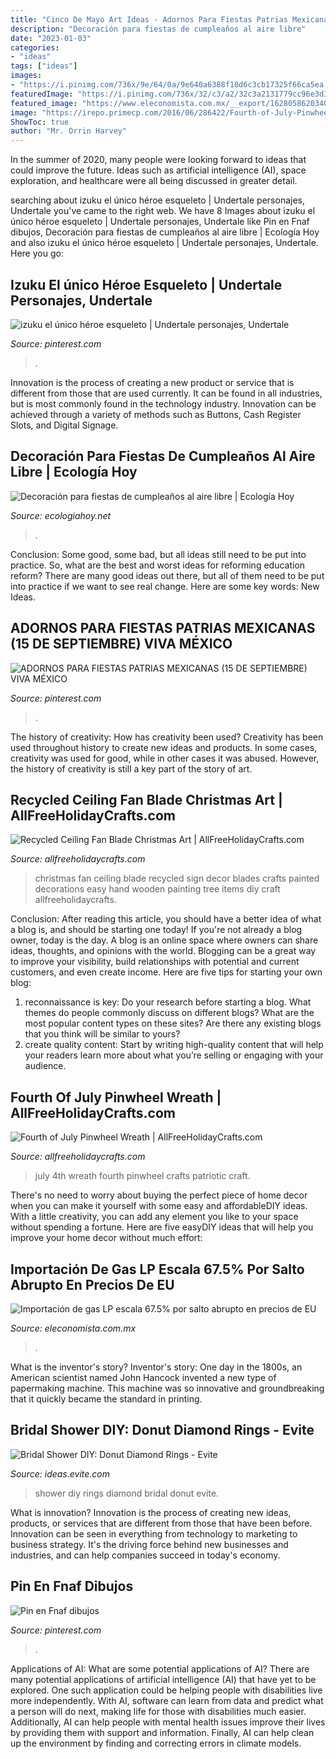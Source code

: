 ```yaml
---
title: "Cinco De Mayo Art Ideas - Adornos Para Fiestas Patrias Mexicanas (15 De Septiembre) Viva México"
description: "Decoración para fiestas de cumpleaños al aire libre"
date: "2023-01-03"
categories:
- "ideas"
tags: ["ideas"]
images:
- "https://i.pinimg.com/736x/9e/64/0a/9e640a6388f18d6c3cb17325f66ca5ea.jpg"
featuredImage: "https://i.pinimg.com/736x/32/c3/a2/32c3a2131779cc96e3d336064fcee151.jpg"
featured_image: "https://www.eleconomista.com.mx/__export/1628058620340/sites/eleconomista/img/2021/08/04/gas_lp.jpg_673822677.jpg"
image: "https://irepo.primecp.com/2016/06/286422/Fourth-of-July-Pinwheel-Wreath_ExtraLarge700_ID-1720832.jpg?v=1720832"
ShowToc: true
author: "Mr. Orrin Harvey"
---
```



In the summer of 2020, many people were looking forward to ideas that could improve the future. Ideas such as artificial intelligence (AI), space exploration, and healthcare were all being discussed in greater detail. 

	

		
searching about izuku el único héroe esqueleto | Undertale personajes, Undertale you've came to the right web. We have 8 Images about izuku el único héroe esqueleto | Undertale personajes, Undertale like Pin en Fnaf dibujos, Decoración para fiestas de cumpleaños al aire libre | Ecología Hoy and also izuku el único héroe esqueleto | Undertale personajes, Undertale. Here you go:
		
    
## Izuku El único Héroe Esqueleto | Undertale Personajes, Undertale

<img loading=lazy src="https://i.pinimg.com/736x/9e/64/0a/9e640a6388f18d6c3cb17325f66ca5ea.jpg" onerror="this.onerror=null;this.src='https://tse3.mm.bing.net/th?id=OIP.C0if-JDN8B9eVw_VLyjWYAHaKW&amp;pid=15.1';" alt="izuku el único héroe esqueleto | Undertale personajes, Undertale">

_Source: pinterest.com_

>. 

	

Innovation is the process of creating a new product or service that is different from those that are used currently. It can be found in all industries, but is most commonly found in the technology industry. Innovation can be achieved through a variety of methods such as Buttons, Cash Register Slots, and Digital Signage.

    
## Decoración Para Fiestas De Cumpleaños Al Aire Libre | Ecología Hoy

<img loading=lazy src="https://ecologiahoy.net/wp-content/uploads/2017/11/fiesta-mexicana-al-aire-libre-para-niños-mesa.jpg" onerror="this.onerror=null;this.src='https://tse4.mm.bing.net/th?id=OIP.OJz3K9UApN2w7ZjpyykYxgHaLH&amp;pid=15.1';" alt="Decoración para fiestas de cumpleaños al aire libre | Ecología Hoy">

_Source: ecologiahoy.net_

>. 

	

Conclusion: Some good, some bad, but all ideas still need to be put into practice.
So, what are the best and worst ideas for reforming education reform? There are many good ideas out there, but all of them need to be put into practice if we want to see real change. Here are some key words: New Ideas.

    
## ADORNOS PARA FIESTAS PATRIAS MEXICANAS (15 DE SEPTIEMBRE) VIVA MÉXICO

<img loading=lazy src="https://i.pinimg.com/736x/37/d2/64/37d26455cec8a8f0a5e8e6c685a47a99.jpg" onerror="this.onerror=null;this.src='https://tse3.mm.bing.net/th?id=OIP.dRYBn6u_4IopvJdXTC4M-wHaFj&amp;pid=15.1';" alt="ADORNOS PARA FIESTAS PATRIAS MEXICANAS (15 DE SEPTIEMBRE) VIVA MÉXICO">

_Source: pinterest.com_

>. 

	

The history of creativity: How has creativity been used?
Creativity has been used throughout history to create new ideas and products. In some cases, creativity was used for good, while in other cases it was abused. However, the history of creativity is still a key part of the story of art.

    
## Recycled Ceiling Fan Blade Christmas Art | AllFreeHolidayCrafts.com

<img loading=lazy src="http://irepo.primecp.com/2016/12/309597/Recycled-Ceiling-Fan-Blade-Christmas-Art_Large500_ID-1989435.jpg?v=1989435" onerror="this.onerror=null;this.src='https://tse1.mm.bing.net/th?id=OIP.sO1LOnzdN-T7vcJOUDw4AQHaLq&amp;pid=15.1';" alt="Recycled Ceiling Fan Blade Christmas Art | AllFreeHolidayCrafts.com">

_Source: allfreeholidaycrafts.com_

>christmas fan ceiling blade recycled sign decor blades crafts painted decorations easy hand wooden painting tree items diy craft allfreeholidaycrafts. 

	

Conclusion: After reading this article, you should have a better idea of what a blog is, and should be starting one today!
If you're not already a blog owner, today is the day. A blog is an online space where owners can share ideas, thoughts, and opinions with the world. Blogging can be a great way to improve your visibility, build relationships with potential and current customers, and even create income. Here are five tips for starting your own blog: 
1. reconnaissance is key: Do your research before starting a blog. What themes do people commonly discuss on different blogs? What are the most popular content types on these sites? Are there any existing blogs that you think will be similar to yours? 
2. create quality content: Start by writing high-quality content that will help your readers learn more about what you’re selling or engaging with your audience.

    
## Fourth Of July Pinwheel Wreath | AllFreeHolidayCrafts.com

<img loading=lazy src="https://irepo.primecp.com/2016/06/286422/Fourth-of-July-Pinwheel-Wreath_ExtraLarge700_ID-1720832.jpg?v=1720832" onerror="this.onerror=null;this.src='https://tse3.mm.bing.net/th?id=OIP.jSIXjaO7ZclAyTTgYXzSzAHaLH&amp;pid=15.1';" alt="Fourth of July Pinwheel Wreath | AllFreeHolidayCrafts.com">

_Source: allfreeholidaycrafts.com_

>july 4th wreath fourth pinwheel crafts patriotic craft. 

	

There's no need to worry about buying the perfect piece of home decor when you can make it yourself with some easy and affordableDIY ideas. With a little creativity, you can add any element you like to your space without spending a fortune. Here are five easyDIY ideas that will help you improve your home decor without much effort: 

    
## Importación De Gas LP Escala 67.5% Por Salto Abrupto En Precios De EU

<img loading=lazy src="https://www.eleconomista.com.mx/__export/1628058620340/sites/eleconomista/img/2021/08/04/gas_lp.jpg_673822677.jpg" onerror="this.onerror=null;this.src='https://tse2.mm.bing.net/th?id=OIP.dp7ngkEpm85b9eP5dffOvAHaD4&amp;pid=15.1';" alt="Importación de gas LP escala 67.5% por salto abrupto en precios de EU">

_Source: eleconomista.com.mx_

>. 

	

What is the inventor's story?
Inventor's story: One day in the 1800s, an American scientist named John Hancock invented a new type of papermaking machine. This machine was so innovative and groundbreaking that it quickly became the standard in printing.

    
## Bridal Shower DIY: Donut Diamond Rings - Evite

<img loading=lazy src="http://ideas.evite.com/media/Blog-Bridal-Shower-DIY-Donut-Diamond-Rings-JB-1200.jpg" onerror="this.onerror=null;this.src='https://tse4.mm.bing.net/th?id=OIP.ppNqmq47bTl4lvTlJzp5kQHaLK&amp;pid=15.1';" alt="Bridal Shower DIY: Donut Diamond Rings - Evite">

_Source: ideas.evite.com_

>shower diy rings diamond bridal donut evite. 

	

What is innovation?
Innovation is the process of creating new ideas, products, or services that are different from those that have been before. Innovation can be seen in everything from technology to marketing to business strategy. It's the driving force behind new businesses and industries, and can help companies succeed in today's economy.

    
## Pin En Fnaf Dibujos

<img loading=lazy src="https://i.pinimg.com/736x/32/c3/a2/32c3a2131779cc96e3d336064fcee151.jpg" onerror="this.onerror=null;this.src='https://tse1.mm.bing.net/th?id=OIP.rnQm3ZrdibkYAlZVMU5L5QHaLf&amp;pid=15.1';" alt="Pin en Fnaf dibujos">

_Source: pinterest.com_

>. 

	

Applications of AI: What are some potential applications of AI?
There are many potential applications of artificial intelligence (AI) that have yet to be explored. One such application could be helping people with disabilities live more independently. With AI, software can learn from data and predict what a person will do next, making life for those with disabilities much easier. Additionally, AI can help people with mental health issues improve their lives by providing them with support and information. Finally, AI can help clean up the environment by finding and correcting errors in climate models.

